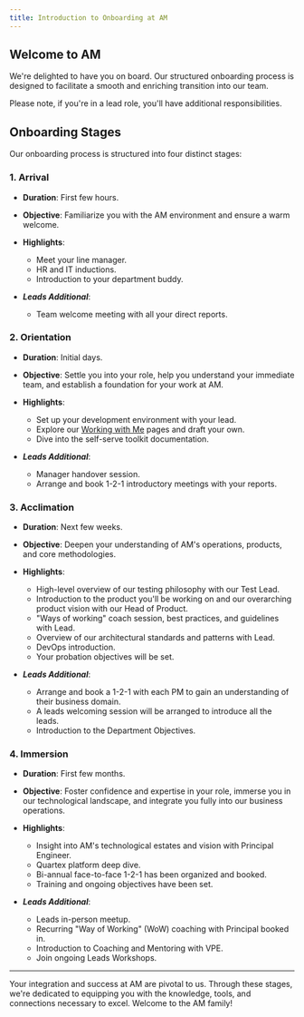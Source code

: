 ```yaml
---
title: Introduction to Onboarding at AM
---
```


## Welcome to AM

We're delighted to have you on board. Our structured onboarding process is designed to facilitate a smooth and enriching transition into our team.

Please note, if you're in a lead role, you'll have additional responsibilities.

## Onboarding Stages

Our onboarding process is structured into four distinct stages:

### 1. **Arrival**

- **Duration**: First few hours.
- **Objective**: Familiarize you with the AM environment and ensure a warm welcome.
- **Highlights**:
  - Meet your line manager.
  - HR and IT inductions.
  - Introduction to your department buddy.

- ***Leads Additional***:
  - Team welcome meeting with all your direct reports.

### 2. **Orientation**

- **Duration**: Initial days.
- **Objective**: Settle you into your role, help you understand your immediate team, and establish a foundation for your work at AM.
- **Highlights**:
  - Set up your development environment with your lead.
  - Explore our [Working with Me](https://knowledgebase.platformdev.amdigital.co.uk/Directory/People/) pages and draft your own.
  - Dive into the self-serve toolkit documentation.

- ***Leads Additional***:
  - Manager handover session.
  - Arrange and book 1-2-1 introductory meetings with your reports.

### 3. **Acclimation**

- **Duration**: Next few weeks.
- **Objective**: Deepen your understanding of AM's operations, products, and core methodologies.
- **Highlights**:
  - High-level overview of our testing philosophy with our Test Lead.
  - Introduction to the product you'll be working on and our overarching product vision with our Head of Product.
  - "Ways of working" coach session, best practices, and guidelines with Lead.
  - Overview of our architectural standards and patterns with Lead.
  - DevOps introduction.
  - Your probation objectives will be set.

- ***Leads Additional***:
  - Arrange and book a 1-2-1 with each PM to gain an understanding of their business domain.
  - A leads welcoming session will be arranged to introduce all the leads.
  - Introduction to the Department Objectives.

### 4. **Immersion**

- **Duration**: First few months.
- **Objective**: Foster confidence and expertise in your role, immerse you in our technological landscape, and integrate you fully into our business operations.
- **Highlights**:
  - Insight into AM's technological estates and vision with Principal Engineer.
  - Quartex platform deep dive.
  - Bi-annual face-to-face 1-2-1 has been organized and booked.
  - Training and ongoing objectives have been set.

- ***Leads Additional***:
  - Leads in-person meetup.
  - Recurring "Way of Working" (WoW) coaching with Principal booked in.
  - Introduction to Coaching and Mentoring with VPE.
  - Join ongoing Leads Workshops.

---

Your integration and success at AM are pivotal to us. Through these stages, we're dedicated to equipping you with the knowledge, tools, and connections necessary to excel. Welcome to the AM family!
